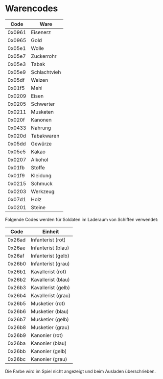 Warencodes
==========

Code   | Ware
-------|--------------
0x0961 | Eisenerz
0x0965 | Gold
0x05e1 | Wolle
0x05e7 | Zuckerrohr
0x05e3 | Tabak
0x05e9 | Schlachtvieh
0x05df | Weizen
0x01f5 | Mehl
0x0209 | Eisen
0x0205 | Schwerter
0x0211 | Musketen
0x020f | Kanonen
0x0433 | Nahrung
0x020d | Tabakwaren
0x05dd | Gewürze
0x05e5 | Kakao
0x0207 | Alkohol
0x01fb | Stoffe
0x01f9 | Kleidung
0x0215 | Schmuck
0x0203 | Werkzeug
0x07d1 | Holz
0x0201 | Steine

Folgende Codes werden für Soldaten im Laderaum von Schiffen verwendet:

Code   | Einheit
-------|--------------------
0x26ad | Infanterist (rot)
0x26ae | Infanterist (blau)
0x26af | Infanterist (gelb)
0x26b0 | Infanterist (grau)
0x26b1 | Kavallerist (rot)
0x26b2 | Kavallerist (blau)
0x26b3 | Kavallerist (gelb)
0x26b4 | Kavallerist (grau)
0x26b5 | Musketier (rot)
0x26b6 | Musketier (blau)
0x26b7 | Musketier (gelb)
0x26b8 | Musketier (grau)
0x26b9 | Kanonier (rot)
0x26ba | Kanonier (blau)
0x26bb | Kanonier (gelb)
0x26bc | Kanonier (grau)

Die Farbe wird im Spiel nicht angezeigt und beim Ausladen überschrieben.
